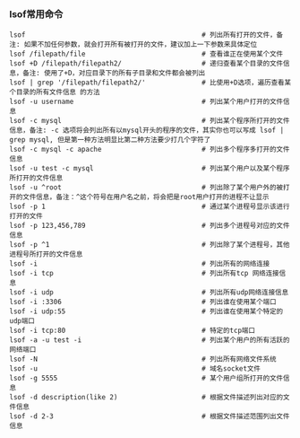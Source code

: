 ### lsof常用命令
    lsof                                            # 列出所有打开的文件，备注: 如果不加任何参数，就会打开所有被打开的文件，建议加上一下参数来具体定位
    lsof /filepath/file                             # 查看谁正在使用某个文件
    lsof +D /filepath/filepath2/                    # 递归查看某个目录的文件信息，备注: 使用了+D，对应目录下的所有子目录和文件都会被列出
    lsof | grep '/filepath/filepath2/'              # 比使用+D选项，遍历查看某个目录的所有文件信息 的方法
    lsof -u username                                # 列出某个用户打开的文件信息
    lsof -c mysql                                   # 列出某个程序所打开的文件信息，备注: -c 选项将会列出所有以mysql开头的程序的文件，其实你也可以写成 lsof | grep mysql, 但是第一种方法明显比第二种方法要少打几个字符了
    lsof -c mysql -c apache                         # 列出多个程序多打开的文件信息
    lsof -u test -c mysql                           # 列出某个用户以及某个程序所打开的文件信息
    lsof -u ^root                                   # 列出除了某个用户外的被打开的文件信息，备注：^这个符号在用户名之前，将会把是root用户打开的进程不让显示
    lsof -p 1                                       # 通过某个进程号显示该进行打开的文件
    lsof -p 123,456,789                             # 列出多个进程号对应的文件信息
    lsof -p ^1                                      # 列出除了某个进程号，其他进程号所打开的文件信息
    lsof -i                                         # 列出所有的网络连接
    lsof -i tcp                                     # 列出所有tcp 网络连接信息
    lsof -i udp                                     # 列出所有udp网络连接信息
    lsof -i :3306                                   # 列出谁在使用某个端口
    lsof -i udp:55                                  # 列出谁在使用某个特定的udp端口
    lsof -i tcp:80                                  # 特定的tcp端口
    lsof -a -u test -i                              # 列出某个用户的所有活跃的网络端口
    lsof -N                                         # 列出所有网络文件系统
    lsof -u                                         # 域名socket文件
    lsof -g 5555                                    # 某个用户组所打开的文件信息
    lsof -d description(like 2)                     # 根据文件描述列出对应的文件信息
    lsof -d 2-3                                     # 根据文件描述范围列出文件信息
    
    
    
    
    
    
    
    
    